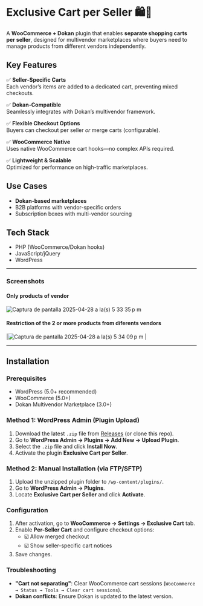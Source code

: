 
# Exclusive Cart per Seller 🛍️🔗  

A **WooCommerce + Dokan** plugin that enables **separate shopping carts per seller**, designed for multivendor marketplaces where buyers need to manage products from different vendors independently.  

## Key Features  
✅ **Seller-Specific Carts**  
Each vendor’s items are added to a dedicated cart, preventing mixed checkouts.  

✅ **Dokan-Compatible**  
Seamlessly integrates with Dokan’s multivendor framework.  

✅ **Flexible Checkout Options**  
Buyers can checkout per seller *or* merge carts (configurable).  

✅ **WooCommerce Native**  
Uses native WooCommerce cart hooks—no complex APIs required.  

✅ **Lightweight & Scalable**  
Optimized for performance on high-traffic marketplaces.  

## Use Cases  
- **Dokan-based marketplaces**  
- B2B platforms with vendor-specific orders  
- Subscription boxes with multi-vendor sourcing  

## Tech Stack  
- PHP (WooCommerce/Dokan hooks)  
- JavaScript/jQuery  
- WordPress  

---

### Screenshots
#### Only products of vendor
![Captura de pantalla 2025-04-28 a la(s) 5 33 35 p m](https://github.com/user-attachments/assets/f33e08ce-34f0-4bb5-a478-f9d47ded5a16) 
#### Restriction of the 2 or more products from diferents vendors
|![Captura de pantalla 2025-04-28 a la(s) 5 34 09 p m](https://github.com/user-attachments/assets/8ab0bf85-6bd9-4fef-b740-9428e9db61a2) |  

---

## Installation

### Prerequisites
- WordPress (5.0+ recommended)
- WooCommerce (5.0+)
- Dokan Multivendor Marketplace (3.0+)

### Method 1: WordPress Admin (Plugin Upload)
1. Download the latest `.zip` file from [Releases](#) (or clone this repo).
2. Go to **WordPress Admin → Plugins → Add New → Upload Plugin**.
3. Select the `.zip` file and click **Install Now**.
4. Activate the plugin **Exclusive Cart per Seller**.

### Method 2: Manual Installation (via FTP/SFTP)
1. Upload the unzipped plugin folder to `/wp-content/plugins/`.
2. Go to **WordPress Admin → Plugins**.
3. Locate **Exclusive Cart per Seller** and click **Activate**.

### Configuration
1. After activation, go to **WooCommerce → Settings → Exclusive Cart** tab.
2. Enable **Per-Seller Cart** and configure checkout options:
   - ☑️ Allow merged checkout  
   - ☑️ Show seller-specific cart notices  
3. Save changes.

### Troubleshooting
- **"Cart not separating"**: Clear WooCommerce cart sessions (`WooCommerce → Status → Tools → Clear cart sessions`).
- **Dokan conflicts**: Ensure Dokan is updated to the latest version.
